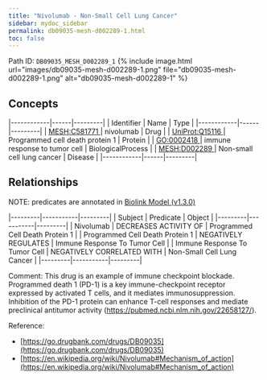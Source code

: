 ```yaml
---
title: "Nivolumab - Non-Small Cell Lung Cancer"
sidebar: mydoc_sidebar
permalink: db09035-mesh-d002289-1.html
toc: false 
---
```



Path ID: `DB09035_MESH_D002289_1`
{% include image.html url="images/db09035-mesh-d002289-1.png" file="db09035-mesh-d002289-1.png" alt="db09035-mesh-d002289-1" %}

## Concepts

|------------|------|---------|
| Identifier | Name | Type    |
|------------|------|---------|
| <a href="https://identifiers.org/MESH:C581771">MESH:C581771 </a> | nivolumab | Drug |
| <a href="https://identifiers.org/UniProt:Q15116">UniProt:Q15116 </a> | Programmed cell death protein 1 | Protein |
| <a href="https://identifiers.org/GO:0002418">GO:0002418 </a> | immune response to tumor cell | BiologicalProcess |
| <a href="https://identifiers.org/MESH:D002289">MESH:D002289 </a> | Non-small cell lung cancer | Disease |
|------------|------|---------|

## Relationships


NOTE: predicates are annotated in <a href="https://github.com/biolink/biolink-model/releases/tag/v1.3.0">Biolink Model (v1.3.0)</a>

|---------|-----------|---------|
| Subject | Predicate | Object  |
|---------|-----------|---------|
| Nivolumab | DECREASES ACTIVITY OF | Programmed Cell Death Protein 1 |
| Programmed Cell Death Protein 1 | NEGATIVELY REGULATES | Immune Response To Tumor Cell |
| Immune Response To Tumor Cell | NEGATIVELY CORRELATED WITH | Non-Small Cell Lung Cancer |
|---------|-----------|---------|

Comment: This drug is an example of immune checkpoint blockade. Programmed death 1 (PD-1) is a key immune-checkpoint receptor expressed by activated T cells, and it mediates immunosuppression. Inhibition of the PD-1 protein can enhance T-cell responses and mediate preclinical antitumor activity (https://pubmed.ncbi.nlm.nih.gov/22658127/).

Reference: 
  - [https://go.drugbank.com/drugs/DB09035](https://go.drugbank.com/drugs/DB09035)
  - [https://en.wikipedia.org/wiki/Nivolumab#Mechanism_of_action](https://en.wikipedia.org/wiki/Nivolumab#Mechanism_of_action)
